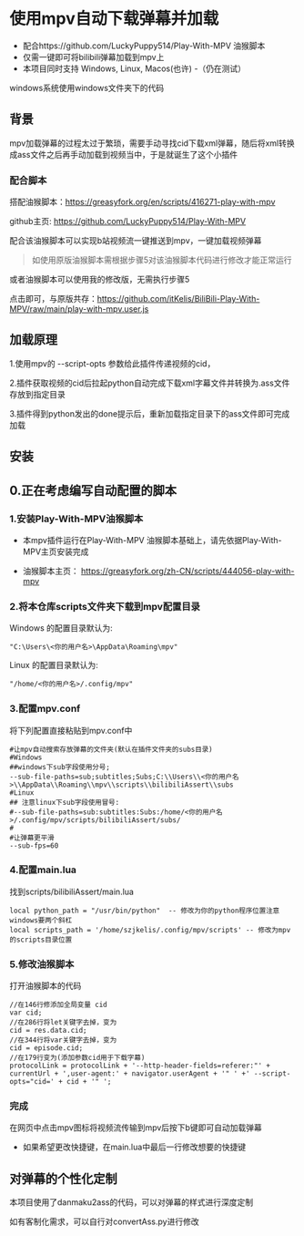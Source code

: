 # 使用mpv自动下载弹幕并加载

- 配合https://github.com/LuckyPuppy514/Play-With-MPV  油猴脚本
- 仅需一键即可将bilibili弹幕加载到mpv上
- 本项目同时支持 Windows, Linux, Macos(也许) 
-（仍在测试）

windows系统使用windows文件夹下的代码

## 背景

mpv加载弹幕的过程太过于繁琐，需要手动寻找cid下载xml弹幕，随后将xml转换成ass文件之后再手动加载到视频当中，于是就诞生了这个小插件

### 配合脚本

搭配油猴脚本：https://greasyfork.org/en/scripts/416271-play-with-mpv

github主页: https://github.com/LuckyPuppy514/Play-With-MPV

配合该油猴脚本可以实现b站视频流一键推送到mpv，一键加载视频弹幕

> 如使用原版油猴脚本需根据步骤5对该油猴脚本代码进行修改才能正常运行

或者油猴脚本可以使用我的修改版，无需执行步骤5

点击即可，与原版共存：https://github.com/itKelis/BiliBili-Play-With-MPV/raw/main/play-with-mpv.user.js

## 加载原理

1.使用mpv的 --script-opts 参数给此插件传递视频的cid，

2.插件获取视频的cid后拉起python自动完成下载xml字幕文件并转换为.ass文件存放到指定目录

3.插件得到python发出的done提示后，重新加载指定目录下的ass文件即可完成加载


## 安装


## 0.正在考虑编写自动配置的脚本


### 1.安装Play-With-MPV油猴脚本

- 本mpv插件运行在Play-With-MPV 油猴脚本基础上，请先依据Play-With-MPV主页安装完成

- 油猴脚本主页： https://greasyfork.org/zh-CN/scripts/444056-play-with-mpv

### 2.将本仓库scripts文件夹下载到mpv配置目录

Windows 的配置目录默认为: 
``` text
"C:\Users\<你的用户名>\AppData\Roaming\mpv"
```
Linux 的配置目录默认为: 
``` text
"/home/<你的用户名>/.config/mpv"
 ```
### 3.配置mpv.conf
将下列配置直接粘贴到mpv.conf中
``` text
#让mpv自动搜索存放弹幕的文件夹(默认在插件文件夹的subs目录)
#Windows
##windows下sub字段使用分号;
--sub-file-paths=sub;subtitles;Subs;C:\\Users\\<你的用户名>\\AppData\\Roaming\\mpv\\scripts\\bilibiliAssert\\subs
#Linux
## 注意linux下sub字段使用冒号:
#--sub-file-paths=sub:subtitles:Subs:/home/<你的用户名>/.config/mpv/scripts/bilibiliAssert/subs/
#
#让弹幕更平滑
--sub-fps=60
```
### 4.配置main.lua
找到scripts/bilibiliAssert/main.lua
``` text
local python_path = "/usr/bin/python"  -- 修改为你的python程序位置注意windows要两个斜杠
local scripts_path = '/home/szjkelis/.config/mpv/scripts' -- 修改为mpv的scripts目录位置
```

### 5.修改油猴脚本


打开油猴脚本的代码
``` text
//在146行修添加全局变量 cid
var cid;
//在286行将let关键字去掉，变为
cid = res.data.cid;
//在344行将var关键字去掉，变为
cid = episode.cid;
//在179行变为(添加参数cid用于下载字幕)
protocolLink = protocolLink + '--http-header-fields=referer:"' + currentUrl + ',user-agent:' + navigator.userAgent + '" ' +' --script-opts="cid=' + cid + '" ';
```

### 完成
在网页中点击mpv图标将视频流传输到mpv后按下b键即可自动加载弹幕

- 如果希望更改快捷键，在main.lua中最后一行修改想要的快捷键

## 对弹幕的个性化定制
本项目使用了danmaku2ass的代码，可以对弹幕的样式进行深度定制

如有客制化需求，可以自行对convertAss.py进行修改
